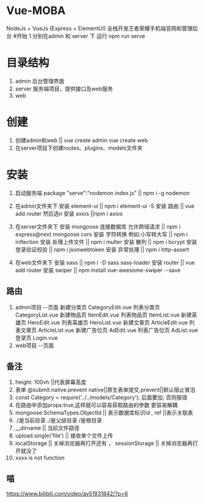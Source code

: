# Vue-MOBA
NodeJs + VueJs (Express + ElementUI) 全栈开发王者荣耀手机端官网和管理后台
#开始
1.分别在admin 和 server 下 运行 npm run serve 

# 目录结构
1. admin  后台管理界面
2. server 服务端项目，提供接口及web服务
3. web

# 创建 
1. 创建admin和web || vue create admin vue create web
2. 在server项目下创建routes、plugins、models文件夹 

# 安装
1. 启动服务端 package "serve":"nodemon index.js" || npm i -g nodemon
2. 在admin文件夹下 
   安装 element-ui || npm i element-ui -S
   安装 路由 || vue add router 然后选n
   安装 axios ||npm i axios
   
3. 在server文件夹下
   安装 mongoose 连接数据库 允许跨域请求 || npm i express@next mongoose cors
   安装 字符转换 例如:小写转大写 || npm i inflection
   安装 处理上传文件 || npm i multer
   安装 散列 || npm i bcrypt
   安装 登录验证校验 || npm i jsonwebtoken
   安装 异常处理 || npm i http-assert

4. 在web文件夹下
   安装 sass || npm i -D sass sass-loader 
   安装 router || vue add router
   安装 swiper || npm install vue-awesome-swiper --save
## 路由
1. admin项目
--页面 
新建分类页 CategoryEdit.vue
列表分类页 CategoryList.vue
新建物品页 ItemEdit.vue
列表物品页 ItemList.vue
新建英雄页 HeroEdit.vue
列表英雄页 HeroList.vue
新建文章页 ArticleEdit.vue
列表文章页 ArticleList.vue
新建广告位页 AdEdit.vue
列表广告位页 AdList.vue
登录页 Login.vue
2. web项目
--页面

## 备注
1. height: 100vh ||代表屏幕高度
2. 表单 @submit.native.prevent native||原生表单提交,prevent||默认阻止冒泡
3. const Category = require('../../models/Category');  后面要加; 否则报错
4. 在路由中添加props:true,这样就可以容易获取路由的参数 更容易解耦 
5. mongoose.SchemaTypes.ObjectId || 表示数据库标识id , ref ||表示关联表
6. ./是当前目录../是父级目录 /是根目录
7. __dirname || 当前文件路径
8. upload.single('file') || 接收单个文件上传
9. localStorage || 关掉浏览器再打开还有 ， sessionStorage || 关掉浏览器再打开就没了
10. xxxx is not function
## 喵
https://www.bilibili.com/video/av51931842/?p=6